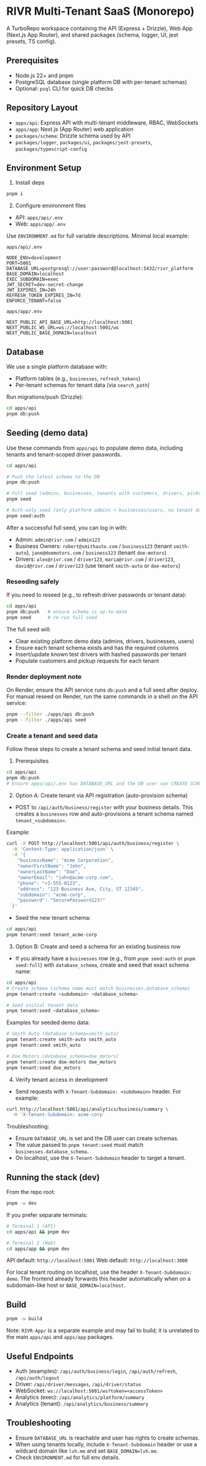 # RIVR Multi-Tenant SaaS (Monorepo)

A TurboRepo workspace containing the API (Express + Drizzle), Web App (Next.js App Router), and shared packages (schema, logger, UI, jest presets, TS config).

## Prerequisites

- Node.js 22+ and pnpm
- PostgreSQL database (single platform DB with per-tenant schemas)
- Optional: `psql` CLI for quick DB checks

## Repository Layout

- `apps/api`: Express API with multi-tenant middleware, RBAC, WebSockets
- `apps/app`: Next.js (App Router) web application
- `packages/schema`: Drizzle schema used by API
- `packages/logger`, `packages/ui`, `packages/jest-presets`, `packages/typescript-config`

## Environment Setup

1. Install deps

```sh
pnpm i
```

2. Configure environment files

- API: `apps/api/.env`
- Web: `apps/app/.env`

Use `ENVIRONMENT.md` for full variable descriptions. Minimal local example:

`apps/api/.env`

```env
NODE_ENV=development
PORT=5001
DATABASE_URL=postgresql://user:password@localhost:5432/rivr_platform
BASE_DOMAIN=localhost
EXEC_SUBDOMAIN=exec
JWT_SECRET=dev-secret-change
JWT_EXPIRES_IN=24h
REFRESH_TOKEN_EXPIRES_IN=7d
ENFORCE_TENANT=false
```

`apps/app/.env`

```env
NEXT_PUBLIC_API_BASE_URL=http://localhost:5001
NEXT_PUBLIC_WS_URL=ws://localhost:5001/ws
NEXT_PUBLIC_BASE_DOMAIN=localhost
```

## Database

We use a single platform database with:

- Platform tables (e.g., `businesses`, `refresh_tokens`)
- Per-tenant schemas for tenant data (via `search_path`)

Run migrations/push (Drizzle):

```sh
cd apps/api
pnpm db:push
```

## Seeding (demo data)

Use these commands from `apps/api` to populate demo data, including tenants and tenant-scoped driver passwords.

```sh
cd apps/api

# Push the latest schema to the DB
pnpm db:push

# Full seed (admins, businesses, tenants with customers, drivers, pickup requests)
pnpm seed

# Auth-only seed (only platform admins + businesses/users, no tenant data)
pnpm seed:auth
```

After a successful full seed, you can log in with:

- Admin: `admin@rivr.com` / `admin123`
- Business Owners: `robert@smithauto.com` / `business123` (tenant `smith-auto`), `jane@doemotors.com` / `business123` (tenant `doe-motors`)
- Drivers: `alex@rivr.com` / `driver123`, `maria@rivr.com` / `driver123`, `david@rivr.com` / `driver123` (use tenant `smith-auto` or `doe-motors`)

### Reseeding safely

If you need to reseed (e.g., to refresh driver passwords or tenant data):

```sh
cd apps/api
pnpm db:push   # ensure schema is up-to-date
pnpm seed      # re-run full seed
```

The full seed will:

- Clear existing platform demo data (admins, drivers, businesses, users)
- Ensure each tenant schema exists and has the required columns
- Insert/update known test drivers with hashed passwords per tenant
- Populate customers and pickup requests for each tenant

### Render deployment note

On Render, ensure the API service runs `db:push` and a full seed after deploy. For manual reseed on Render, run the same commands in a shell on the API service:

```sh
pnpm --filter ./apps/api db:push
pnpm --filter ./apps/api seed
```

### Create a tenant and seed data

Follow these steps to create a tenant schema and seed initial tenant data.

1. Prerequisites

```sh
cd apps/api
pnpm db:push
# Ensure apps/api/.env has DATABASE_URL and the DB user can CREATE SCHEMA
```

2. Option A: Create tenant via API registration (auto-provision schema)

- POST to `/api/auth/business/register` with your business details. This creates a `businesses` row and auto-provisions a tenant schema named `tenant_<subdomain>`.

Example:

```sh
curl -X POST http://localhost:5001/api/auth/business/register \
  -H 'Content-Type: application/json' \
  -d '{
    "businessName": "Acme Corporation",
    "ownerFirstName": "John",
    "ownerLastName": "Doe",
    "ownerEmail": "john@acme-corp.com",
    "phone": "+1-555-0123",
    "address": "123 Business Ave, City, ST 12345",
    "subdomain": "acme-corp",
    "password": "SecurePassword123!"
  }'
```

- Seed the new tenant schema:

```sh
cd apps/api
pnpm tenant:seed tenant_acme-corp
```

3. Option B: Create and seed a schema for an existing business row

- If you already have a `businesses` row (e.g., from `pnpm seed:auth` or `pnpm seed:full`) with `database_schema`, create and seed that exact schema name:

```sh
cd apps/api
# Create schema (schema name must match businesses.database_schema)
pnpm tenant:create <subdomain> <database_schema>

# Seed initial tenant data
pnpm tenant:seed <database_schema>
```

Examples for seeded demo data:

```sh
# Smith Auto (database_schema=smith_auto)
pnpm tenant:create smith-auto smith_auto
pnpm tenant:seed smith_auto

# Doe Motors (database_schema=doe_motors)
pnpm tenant:create doe-motors doe_motors
pnpm tenant:seed doe_motors
```

4. Verify tenant access in development

- Send requests with `X-Tenant-Subdomain: <subdomain>` header. For example:

```sh
curl http://localhost:5001/api/analytics/business/summary \
  -H 'X-Tenant-Subdomain: acme-corp'
```

Troubleshooting:

- Ensure `DATABASE_URL` is set and the DB user can create schemas.
- The value passed to `pnpm tenant:seed` must match `businesses.database_schema`.
- On localhost, use the `X-Tenant-Subdomain` header to target a tenant.

## Running the stack (dev)

From the repo root:

```sh
pnpm -w dev
```

If you prefer separate terminals:

```sh
# Terminal 1 (API)
cd apps/api && pnpm dev

# Terminal 2 (Web)
cd apps/app && pnpm dev
```

API default: `http://localhost:5001`
Web default: `http://localhost:3000`

For local tenant routing on localhost, use the header `X-Tenant-Subdomain: demo`. The frontend already forwards this header automatically when on a subdomain-like host or `BASE_DOMAIN=localhost`.

## Build

```sh
pnpm -w build
```

Note: `RIVR-App/` is a separate example and may fail to build; it is unrelated to the main `apps/api` and `apps/app` packages.

## Useful Endpoints

- Auth (examples): `/api/auth/business/login`, `/api/auth/refresh`, `/api/auth/logout`
- Driver: `/api/driver/messages`, `/api/driver/status`
- WebSocket: `ws://localhost:5001/ws?token=<accessToken>`
- Analytics (exec): `/api/analytics/platform/summary`
- Analytics (tenant): `/api/analytics/business/summary`

## Troubleshooting

- Ensure `DATABASE_URL` is reachable and user has rights to create schemas.
- When using tenants locally, include `X-Tenant-Subdomain` header or use a wildcard domain like `lvh.me` and set `BASE_DOMAIN=lvh.me`.
- Check `ENVIRONMENT.md` for full env details.
